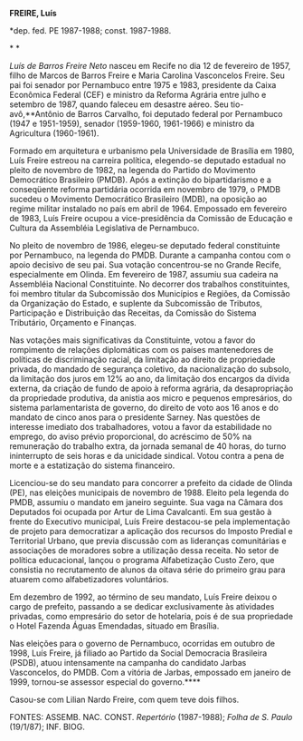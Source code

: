 **FREIRE, Luís**

\*dep. fed. PE 1987-1988; const. 1987-1988.

* *

*Luís de Barros Freire Neto* nasceu em Recife no dia 12 de fevereiro de
1957, filho de Marcos de Barros Freire e Maria Carolina Vasconcelos
Freire. Seu pai foi senador por Pernambuco entre 1975 e 1983, presidente
da Caixa Econômica Federal (CEF) e ministro da Reforma Agrária entre
julho e setembro de 1987, quando faleceu em desastre aéreo. Seu
tio-avô,**Antônio de Barros Carvalho, foi deputado federal por
Pernambuco (1947 e 1951-1959), senador (1959-1960, 1961-1966) e ministro
da Agricultura (1960-1961).

Formado em arquitetura e urbanismo pela Universidade de Brasília em
1980, Luís Freire estreou na carreira política, elegendo-se deputado
estadual no pleito de novembro de 1982, na legenda do Partido do
Movimento Democrático Brasileiro (PMDB). Após a extinção do
bipartidarismo e a conseqüente reforma partidária ocorrida em novembro
de 1979, o PMDB sucedeu o Movimento Democrático Brasileiro (MDB), na
oposição ao regime militar instalado no país em abril de 1964. Empossado
em fevereiro de 1983, Luís Freire ocupou a vice-presidência da Comissão
de Educação e Cultura da Assembléia Legislativa de Pernambuco.

No pleito de novembro de 1986, elegeu-se deputado federal constituinte
por Pernambuco, na legenda do PMDB. Durante a campanha contou com o
apoio decisivo de seu pai. Sua votação concentrou-se no Grande Recife,
especialmente em Olinda. Em fevereiro de 1987, assumiu sua cadeira na
Assembléia Nacional Constituinte. No decorrer dos trabalhos
constituintes, foi membro titular da Subcomissão dos Municípios e
Regiões, da Comissão da Organização do Estado, e suplente da Subcomissão
de Tributos, Participação e Distribuição das Receitas, da Comissão do
Sistema Tributário, Orçamento e Finanças.

Nas votações mais significativas da Constituinte, votou a favor do
rompimento de relações diplomáticas com os países mantenedores de
políticas de discriminação racial, da limitação ao direito de
propriedade privada, do mandado de segurança coletivo, da nacionalização
do subsolo, da limitação dos juros em 12% ao ano, da limitação dos
encargos da dívida externa, da criação de fundo de apoio à reforma
agrária, da desapropriação da propriedade produtiva, da anistia aos
micro e pequenos empresários, do sistema parlamentarista de governo, do
direito de voto aos 16 anos e do mandato de cinco anos para o presidente
Sarney. Nas questões de interesse imediato dos trabalhadores, votou a
favor da estabilidade no emprego, do aviso prévio proporcional, do
acréscimo de 50% na remuneração do trabalho extra, da jornada semanal de
40 horas, do turno ininterrupto de seis horas e da unicidade sindical.
Votou contra a pena de morte e a estatização do sistema financeiro.

Licenciou-se do seu mandato para concorrer a prefeito da cidade de
Olinda (PE), nas eleições municipais de novembro de 1988. Eleito pela
legenda do PMDB, assumiu o mandato em janeiro seguinte. Sua vaga na
Câmara dos Deputados foi ocupada por Artur de Lima Cavalcanti. Em sua
gestão à frente do Executivo municipal, Luís Freire destacou-se pela
implementação de projeto para democratizar a aplicação dos recursos do
Imposto Predial e Territorial Urbano, que previa discussão com as
lideranças comunitárias e associações de moradores sobre a utilização
dessa receita. No setor de política educacional, lançou o programa
Alfabetização Custo Zero, que consistia no recrutamento de alunos da
oitava série do primeiro grau para atuarem como alfabetizadores
voluntários.

Em dezembro de 1992, ao término de seu mandato, Luís Freire deixou o
cargo de prefeito, passando a se dedicar exclusivamente às atividades
privadas, como empresário do setor de hotelaria, pois é de sua
propriedade o Hotel Fazenda Águas Emendadas, situado em Brasília.

Nas eleições para o governo de Pernambuco, ocorridas em outubro de 1998,
Luís Freire, já filiado ao Partido da Social Democracia Brasileira
(PSDB), atuou intensamente na campanha do candidato Jarbas Vasconcelos,
do PMDB. Com a vitória de Jarbas, empossado em janeiro de 1999,
tornou-se assessor especial do governo.****

Casou-se com Lilian Nardo Freire, com quem teve dois filhos.

FONTES: ASSEMB. NAC. CONST. *Repertório* (1987-1988); *Folha de S.
Paulo* (19/1/87); INF. BIOG.

 
